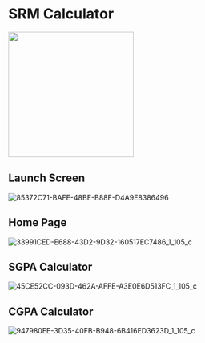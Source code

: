 # SRM Calculator
<image src="https://github.com/user-attachments/assets/eb685f61-02df-42b5-b58c-a555104be6f2" width=250 height=250>

## Launch Screen
![85372C71-BAFE-48BE-B88F-D4A9E8386496](https://github.com/user-attachments/assets/eb67ca75-9ebd-46ce-8d28-e5e08e3e017f)

## Home Page
![33991CED-E688-43D2-9D32-160517EC7486_1_105_c](https://github.com/user-attachments/assets/fcc8b515-918d-4fdd-99fb-5ed79f6582a9)

## SGPA Calculator
![45CE52CC-093D-462A-AFFE-A3E0E6D513FC_1_105_c](https://github.com/user-attachments/assets/93f9c55d-ce00-431c-846e-6fdb71e8ac66)

## CGPA Calculator
![947980EE-3D35-40FB-B948-6B416ED3623D_1_105_c](https://github.com/user-attachments/assets/c7637ac4-2a17-40bd-b0f5-355cda428301)
